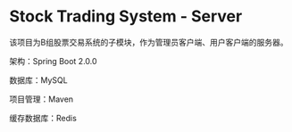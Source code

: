 # Stock Trading System - Server

该项目为B组股票交易系统的子模块，作为管理员客户端、用户客户端的服务器。

架构：Spring Boot 2.0.0

数据库：MySQL

项目管理：Maven 

缓存数据库：Redis





